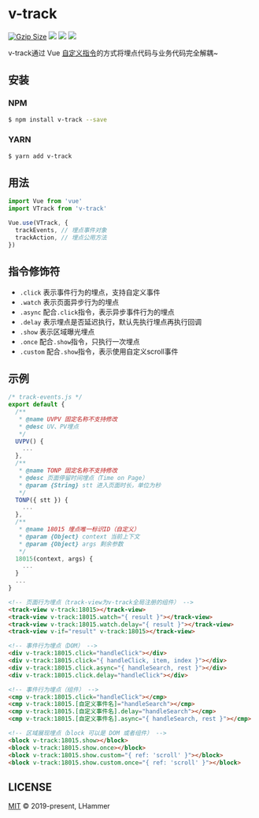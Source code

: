 # v-track

<a href="https://unpkg.com/v-track/dist/v-track.min.js"><img src="http://img.badgesize.io/https://unpkg.com/v-track/dist/v-track.min.js?compression=gzip&style=flat-square" alt="Gzip Size" /></a>
<a href="https://www.npmjs.com/package/v-track"><img src="https://img.shields.io/npm/v/v-track.svg?colorB=brightgreen&style=flat-square"></a>
<a href="https://github.com/facebook/jest"><img src="https://img.shields.io/badge/tested_with-jest-99424f.svg"></a>
<a href="http://hits.dwyl.io/l-hammer/v-track" alt="hit count"><img src="http://hits.dwyl.io/l-hammer/v-track.svg" /></a>

v-track通过 Vue [自定义指令](https://cn.vuejs.org/v2/guide/custom-directive.html)的方式将埋点代码与业务代码完全解耦~

## 安装

### NPM

```bash
$ npm install v-track --save
```

### YARN

```bash
$ yarn add v-track
```

## 用法

```js
import Vue from 'vue'
import VTrack from 'v-track'

Vue.use(VTrack, {
  trackEvents, // 埋点事件对象
  trackAction, // 埋点公用方法
})
```

## 指令修饰符

- `.click` 表示事件行为的埋点，支持自定义事件
- `.watch` 表示页面异步行为的埋点
- `.async` 配合`.click`指令，表示异步事件行为的埋点
- `.delay` 表示埋点是否延迟执行，默认先执行埋点再执行回调
- `.show` 表示区域曝光埋点
- `.once` 配合`.show`指令，只执行一次埋点
- `.custom` 配合`.show`指令，表示使用自定义scroll事件

## 示例

```js
/* track-events.js */
export default {
  /**
   * @name UVPV 固定名称不支持修改
   * @desc UV、PV埋点
   */
  UVPV() {
    ...
  },
  /**
   * @name TONP 固定名称不支持修改
   * @desc 页面停留时间埋点（Time on Page）
   * @param {String} stt 进入页面时长，单位为秒
   */
  TONP({ stt }) {
    ...
  },
  /**
   * @name 18015 埋点唯一标识ID（自定义）
   * @param {Object} context 当前上下文
   * @param {Object} args 剩余参数
   */
  18015(context, args) {
    ...
  }
  ...
}
```

```HTML
<!-- 页面行为埋点（track-view为v-track全局注册的组件） -->
<track-view v-track:18015></track-view>
<track-view v-track:18015.watch="{ result }"></track-view>
<track-view v-track:18015.watch.delay="{ result }"></track-view>
<track-view v-if="result" v-track:18015></track-view>

<!-- 事件行为埋点（DOM） -->
<div v-track:18015.click="handleClick"></div>
<div v-track:18015.click="{ handleClick, item, index }"></div>
<div v-track:18015.click.async="{ handleSearch, rest }"></div>
<div v-track:18015.click.delay="handleClick"></div>

<!-- 事件行为埋点（组件） -->
<cmp v-track:18015.click="handleClick"></cmp>
<cmp v-track:18015.[自定义事件名]="handleSearch"></cmp>
<cmp v-track:18015.[自定义事件名].delay="handleSearch"></cmp>
<cmp v-track:18015.[自定义事件名].async="{ handleSearch, rest }"></cmp>

<!-- 区域展现埋点（block 可以是 DOM 或者组件） -->
<block v-track:18015.show></block>
<block v-track:18015.show.once></block>
<block v-track:18015.show.custom="{ ref: 'scroll' }"></block>
<block v-track:18015.show.custom.once="{ ref: 'scroll' }"></block>
```

## LICENSE

[MIT](https://github.com/l-hammer/v-track/blob/master/LICENSE) © 2019-present, LHammer
